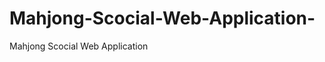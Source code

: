 # Mahjong-Scocial-Web-Application-
Mahjong Scocial Web Application                                                                                                        
